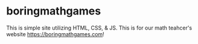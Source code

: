 # boringmathgames
This is simple site utilizing HTML, CSS, & JS. This is for our math teahcer's website https://boringmathgames.com!